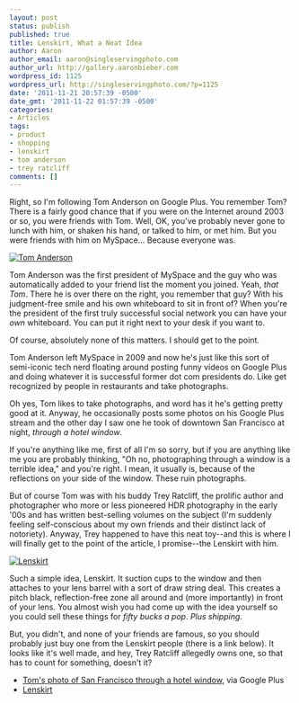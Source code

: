 ```yaml
---
layout: post
status: publish
published: true
title: Lenskirt, What a Neat Idea
author: Aaron
author_email: aaron@singleservingphoto.com
author_url: http://gallery.aaronbieber.com
wordpress_id: 1125
wordpress_url: http://singleservingphoto.com/?p=1125
date: '2011-11-21 20:57:39 -0500'
date_gmt: '2011-11-22 01:57:39 -0500'
categories:
- Articles
tags:
- product
- shopping
- lenskirt
- tom anderson
- trey ratcliff
comments: []
---
```

Right, so I'm following Tom Anderson on Google Plus. You remember Tom?
There is a fairly good chance that if you were on the Internet around
2003 or so, you were friends with Tom. Well, OK, you've probably never
gone to lunch with him, or shaken his hand, or talked to him, or met
him. But you were friends with him on MySpace... Because everyone was.

[![](http://singleservingphoto.com/wp-content/uploads/2011/11/l-150x147.png "Tom Anderson")](http://singleservingphoto.com/wp-content/uploads/2011/11/l.png)

Tom Anderson was the first president of MySpace and the guy who was
automatically added to your friend list the moment you joined. Yeah,
_that Tom_. There he is over there on the right, you remember that
guy? With his judgment-free smile and his own whiteboard to sit in front
of? When you're the president of the first truly successful social
network you can have your _own_ whiteboard. You can put it right next
to your desk if you want to.

Of course, absolutely none of this matters. I should get to the
point.<span id="more"></span><span id="more-1125"></span>

Tom Anderson left MySpace in 2009 and now he's just like this sort of
semi-iconic tech nerd floating around posting funny videos on Google
Plus and doing whatever it is successful former dot com presidents do.
Like get recognized by people in restaurants and take photographs.

Oh yes, Tom likes to take photographs, and word has it he's getting
pretty good at it. Anyway, he occasionally posts some photos on his
Google Plus stream and the other day I saw one he took of downtown San
Francisco at night, _through a hotel window_.

If you're anything like me, first of all I'm so sorry, but if you are
anything like me you are probably thinking, "Oh no, photographing
through a window is a terrible idea," and you're right. I mean, it
usually is, because of the reflections on your side of the window. These
ruin photographs.

But of course Tom was with his buddy Trey Ratcliff, the prolific author
and photographer who more or less pioneered HDR photography in the early
'00s and has written best-selling volumes on the subject (I'm suddenly
feeling self-conscious about my own friends and their distinct lack of
notoriety). Anyway, Trey happened to have this neat toy--and this is
where I will finally get to the point of the article, I promise--the
Lenskirt with him.

[![](http://singleservingphoto.com/wp-content/uploads/2011/11/lenskirt-19654-zoom-300x209.png "Lenskirt")](http://singleservingphoto.com/wp-content/uploads/2011/11/lenskirt__19654_zoom-e1321926912358.jpg)

Such a simple idea, Lenskirt. It suction cups to the window and then
attaches to your lens barrel with a sort of draw string deal. This
creates a pitch black, reflection-free zone all around and (more
importantly) in front of your lens. You almost wish you had come up with
the idea yourself so you could sell these things for _fifty bucks a
pop_. _Plus shipping_.

But, you didn't, and none of your friends are famous, so you should
probably just buy one from the Lenskirt people (there is a link below).
It looks like it's well made, and hey, Trey Ratcliff allegedly owns one,
so that has to count for something, doesn't it?

* [Tom's photo of San Francisco through a hotel
window](https://plus.google.com/u/0/112063946124358686266/posts/fL9RmUd9bkg),
via Google Plus
 * [Lenskirt](http://www.lenskirt.com/)
